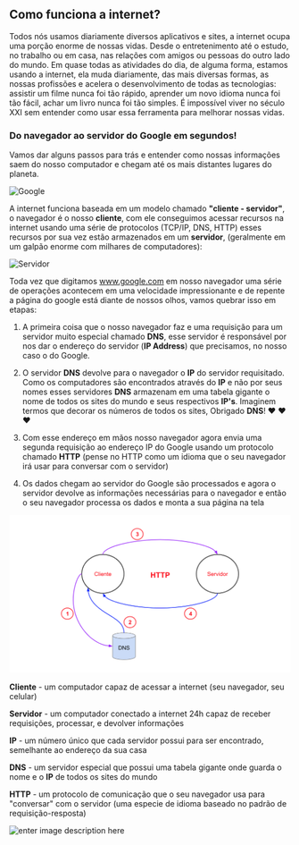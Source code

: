 ## Como funciona a internet?

Todos nós usamos diariamente diversos aplicativos e sites, a internet ocupa uma porção enorme de nossas vidas. Desde o entretenimento até o estudo, no trabalho ou em casa, nas relações com amigos ou pessoas do outro lado do mundo. Em quase todas as atividades do dia, de alguma forma, estamos usando a internet, ela muda diariamente, das mais diversas formas, as nossas profissões e acelera o desenvolvimento de todas as tecnologias: assistir um filme nunca foi tão rápido, aprender um novo idioma nunca foi tão fácil,  achar um livro nunca foi tão simples. É impossível viver no século XXI sem entender como usar essa ferramenta para melhorar nossas vidas.

### Do navegador ao servidor do Google em segundos! 

Vamos dar alguns passos para trás e entender como nossas informações saem do nosso computador e chegam até os mais distantes lugares do planeta.

![Google](https://media.giphy.com/media/xQaeWyINrUXOE/giphy.gif)

A internet funciona baseada em um modelo chamado **"cliente - servidor"**, o navegador é o nosso **cliente**, com ele conseguimos acessar recursos na internet usando uma série de protocolos (TCP/IP, DNS, HTTP) esses recursos por sua vez estão armazenados em um **servidor**, (geralmente em um galpão enorme com milhares de computadores):

![Servidor](https://gcn.com/-/media/GIG/GCN/Redesign/Articles/Oct-2012/googledatacenter.png)

Toda vez que digitamos www.google.com em nosso navegador uma série de operações acontecem em uma velocidade impressionante e de repente a página do google está diante de nossos olhos, vamos quebrar isso em etapas:

  1. A primeira coisa que o nosso navegador faz e uma requisição para um servidor muito especial chamado **DNS**, esse servidor é responsável por nos dar o endereço do servidor (**IP Address**) que precisamos, no nosso caso o do Google.


  2. O servidor **DNS** devolve para o navegador o **IP** do servidor requisitado. Como os computadores são encontrados através do **IP** e não por seus nomes esses servidores **DNS** armazenam em uma tabela gigante o nome de todos os sites do mundo e seus respectivos **IP's**. Imaginem termos que decorar os números de todos os sites, Obrigado **DNS**! ❤️ ❤️ ❤️


  3. Com esse endereço em mãos nosso navegador agora envia uma segunda requisição ao endereço IP do Google usando um protocolo chamado **HTTP** (pense no HTTP como um idioma que o seu navegador irá usar para conversar com o servidor)


  4. Os dados chegam ao servidor do Google são processados e agora o servidor devolve as informações necessárias para o navegador e então o seu navegador processa os dados e monta a sua página na tela

![Servidor/Cliente](https://github.com/VaiNaWeb/gitbook-assets/raw/master/modulo-1/images/server-client.png)

**Cliente** - um computador capaz de acessar a internet (seu navegador, seu celular)

**Servidor** - um computador conectado a internet 24h capaz de receber requisições, processar, e devolver informações

**IP** - um número único que cada servidor possui para ser encontrado, semelhante ao endereço da sua casa

**DNS** - um servidor especial que possui uma tabela gigante onde guarda o nome e o **IP** de todos os sites do mundo

**HTTP** - um protocolo de comunicação que o seu navegador usa para "conversar" com o servidor (uma especie de idioma baseado no padrão de requisição-resposta)

![enter image description here](https://media.giphy.com/media/42D3CxaINsAFemFuId/giphy.gif)